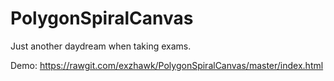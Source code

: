 # PolygonSpiralCanvas

Just another daydream when taking exams.

Demo: https://rawgit.com/exzhawk/PolygonSpiralCanvas/master/index.html
